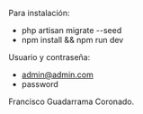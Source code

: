 Para instalación:

- php artisan migrate --seed 
- npm install && npm run dev


Usuario y contraseña:

- admin@admin.com
- password



Francisco Guadarrama Coronado.
